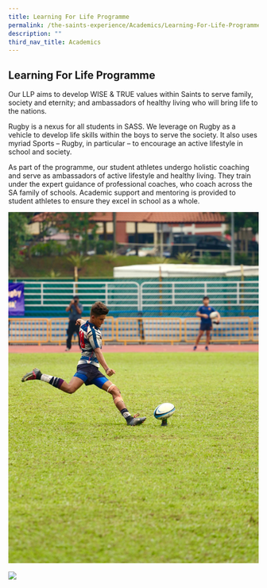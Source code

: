 ```yaml
---
title: Learning For Life Programme
permalink: /the-saints-experience/Academics/Learning-For-Life-Programme/
description: ""
third_nav_title: Academics
---
```

## Learning For Life Programme 

Our LLP aims to develop WISE & TRUE values within Saints to serve family, society and eternity; and ambassadors of healthy living who will bring life to the nations.

  

Rugby is a nexus for all students in SASS. We leverage on Rugby as a vehicle to develop life skills within the boys to serve the society. It also uses myriad Sports – Rugby, in particular – to encourage an active lifestyle in school and society.

  

As part of the programme, our student athletes undergo holistic coaching and serve as ambassadors of active lifestyle and healthy living. They train under the expert guidance of professional coaches, who coach across the SA family of schools. Academic support and mentoring is provided to student athletes to ensure they excel in school as a whole.

![](/images/Police%20Cup%20Rugby%20Finals%202018.jpeg)

![](/images/Cross%20country%20race%202018.jpeg)